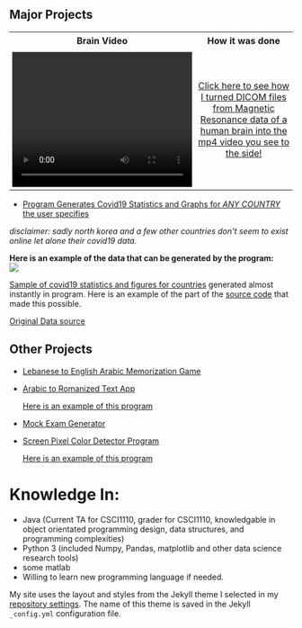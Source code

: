 ## Major Projects
<head>
<style>
table, th, td, {
  border: 1px solid black;
  border-collapse: collapse;
}
th, td, tr{
  padding: 5px;
}
th, tr{
  text-align: center;
}
</style>
</head>
<body>
  

<table style="widthL100%">
  <tr>
    <th>Brain Video</th>
    <th>How it was done</th>
  </tr>
  <tr>
    <td>
      <video width="320" height="240" loop>
        <source type="video/mp4" src="https://nathanbowley98.github.io/Site/brain (1).mp4">
          Your browser doesn't support the video type.
      </video>
    </td>
    <td>
      <a href="https://nathanbowley98.github.io/Site/Portfolio.html">
        Click here to see how I turned DICOM files from Magnetic Resonance data of a human brain into the mp4 video you see to the side!</a>
    </td>
  </tr>
  </table>
  

- [Program Generates Covid19 Statistics and Graphs for *ANY COUNTRY* the user specifies ](https://github.com/nathanbowley98/NESC3505_Portfolio1)

*disclaimer: sadly north korea and a few other countries don't seem to exist online let alone their covid19 data.*

**Here is an example of the data that can be generated by the program:**
    <img src="https://i.imgur.com/Ja31dNJ.png" style="display: block; margin: auto;" />
    
   [Sample of covid19 statistics and figures for countries](https://imgur.com/a/WE2ZHuq) generated almost instantly in program. 
    Here is an example of the part of the [source code](codeSnipit.md) that made this possible.
    
   [Original Data source](https://www.ecdc.europa.eu/en/publications-data/download-todays-data-geographic-distribution-covid-19-cases-worldwide)
     
## Other Projects
- [Lebanese to English Arabic Memorization Game](https://github.com/nathanbowley98/lebaneseEnglishGame)
- [Arabic to Romanized Text App](https://github.com/nathanbowley98/lebanese_app)
  
    [Here is an example of this program](https://i.imgur.com/jY7ONzy.png)
    
- [Mock Exam Generator](https://github.com/nathanbowley98/MockExamGenerator)
- [Screen Pixel Color Detector Program](https://github.com/nathanbowley98/ScreenPixel)
  
    [Here is an example of this program](https://imgur.com/tDZTnOI)


# Knowledge In:

- Java (Current TA for CSCI1110, grader for CSCI1110, knowledgable in object orientated programming design, data structures, and programming complexities)
- Python 3 (included Numpy, Pandas, matplotlib and other data science research tools)
- some matlab
- Willing to learn new programming language if needed.


My site uses the layout and styles from the Jekyll theme I selected in my [repository settings](https://github.com/nathanbowley98/Site/settings). The name of this theme is saved in the Jekyll `_config.yml` configuration file.
